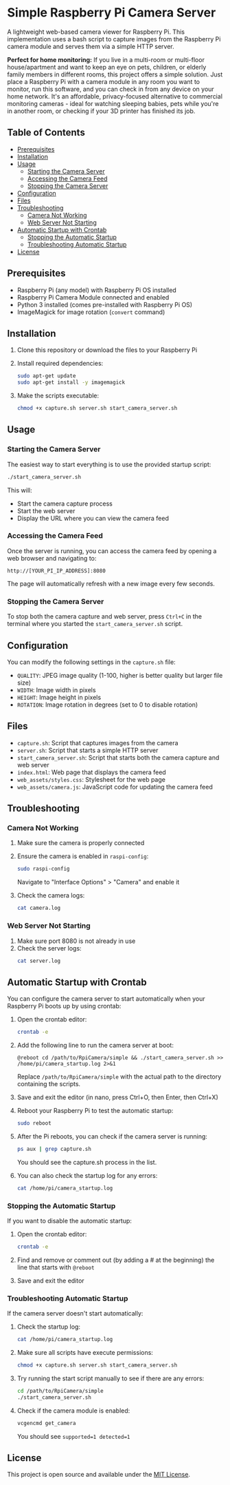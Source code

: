 # Simple Raspberry Pi Camera Server

A lightweight web-based camera viewer for Raspberry Pi. This implementation uses a bash script to capture images from
the Raspberry Pi camera module and serves them via a simple HTTP server.

**Perfect for home monitoring:** If you live in a multi-room or multi-floor house/apartment and want to keep an eye on
pets, children, or elderly family members in different rooms, this project offers a simple solution. Just place a
Raspberry Pi with a camera module in any room you want to monitor, run this software, and you can check in from any
device on your home network. It's an affordable, privacy-focused alternative to commercial monitoring cameras - ideal
for watching sleeping babies, pets while you're in another room, or checking if your 3D printer has finished its job.

## Table of Contents

- [Prerequisites](#prerequisites)
- [Installation](#installation)
- [Usage](#usage)
    - [Starting the Camera Server](#starting-the-camera-server)
    - [Accessing the Camera Feed](#accessing-the-camera-feed)
    - [Stopping the Camera Server](#stopping-the-camera-server)
- [Configuration](#configuration)
- [Files](#files)
- [Troubleshooting](#troubleshooting)
    - [Camera Not Working](#camera-not-working)
    - [Web Server Not Starting](#web-server-not-starting)
- [Automatic Startup with Crontab](#automatic-startup-with-crontab)
    - [Stopping the Automatic Startup](#stopping-the-automatic-startup)
    - [Troubleshooting Automatic Startup](#troubleshooting-automatic-startup)
- [License](#license)

## Prerequisites

- Raspberry Pi (any model) with Raspberry Pi OS installed
- Raspberry Pi Camera Module connected and enabled
- Python 3 installed (comes pre-installed with Raspberry Pi OS)
- ImageMagick for image rotation (`convert` command)

## Installation

1. Clone this repository or download the files to your Raspberry Pi

2. Install required dependencies:
   ```bash
   sudo apt-get update
   sudo apt-get install -y imagemagick
   ```

3. Make the scripts executable:
   ```bash
   chmod +x capture.sh server.sh start_camera_server.sh
   ```

## Usage

### Starting the Camera Server

The easiest way to start everything is to use the provided startup script:

```bash
./start_camera_server.sh
```

This will:

- Start the camera capture process
- Start the web server
- Display the URL where you can view the camera feed

### Accessing the Camera Feed

Once the server is running, you can access the camera feed by opening a web browser and navigating to:

```
http://[YOUR_PI_IP_ADDRESS]:8080
```

The page will automatically refresh with a new image every few seconds.

### Stopping the Camera Server

To stop both the camera capture and web server, press `Ctrl+C` in the terminal where you started the
`start_camera_server.sh` script.

## Configuration

You can modify the following settings in the `capture.sh` file:

- `QUALITY`: JPEG image quality (1-100, higher is better quality but larger file size)
- `WIDTH`: Image width in pixels
- `HEIGHT`: Image height in pixels
- `ROTATION`: Image rotation in degrees (set to 0 to disable rotation)

## Files

- `capture.sh`: Script that captures images from the camera
- `server.sh`: Script that starts a simple HTTP server
- `start_camera_server.sh`: Script that starts both the camera capture and web server
- `index.html`: Web page that displays the camera feed
- `web_assets/styles.css`: Stylesheet for the web page
- `web_assets/camera.js`: JavaScript code for updating the camera feed

## Troubleshooting

### Camera Not Working

1. Make sure the camera is properly connected
2. Ensure the camera is enabled in `raspi-config`:
   ```bash
   sudo raspi-config
   ```
   Navigate to "Interface Options" > "Camera" and enable it

3. Check the camera logs:
   ```bash
   cat camera.log
   ```

### Web Server Not Starting

1. Make sure port 8080 is not already in use
2. Check the server logs:
   ```bash
   cat server.log
   ```

## Automatic Startup with Crontab

You can configure the camera server to start automatically when your Raspberry Pi boots up by using crontab:

1. Open the crontab editor:
   ```bash
   crontab -e
   ```

2. Add the following line to run the camera server at boot:
   ```
   @reboot cd /path/to/RpiCamera/simple && ./start_camera_server.sh >> /home/pi/camera_startup.log 2>&1
   ```

   Replace `/path/to/RpiCamera/simple` with the actual path to the directory containing the scripts.

3. Save and exit the editor (in nano, press Ctrl+O, then Enter, then Ctrl+X)

4. Reboot your Raspberry Pi to test the automatic startup:
   ```bash
   sudo reboot
   ```

5. After the Pi reboots, you can check if the camera server is running:
   ```bash
   ps aux | grep capture.sh
   ```

   You should see the capture.sh process in the list.

6. You can also check the startup log for any errors:
   ```bash
   cat /home/pi/camera_startup.log
   ```

### Stopping the Automatic Startup

If you want to disable the automatic startup:

1. Open the crontab editor:
   ```bash
   crontab -e
   ```

2. Find and remove or comment out (by adding a # at the beginning) the line that starts with `@reboot`

3. Save and exit the editor

### Troubleshooting Automatic Startup

If the camera server doesn't start automatically:

1. Check the startup log:
   ```bash
   cat /home/pi/camera_startup.log
   ```

2. Make sure all scripts have execute permissions:
   ```bash
   chmod +x capture.sh server.sh start_camera_server.sh
   ```

3. Try running the start script manually to see if there are any errors:
   ```bash
   cd /path/to/RpiCamera/simple
   ./start_camera_server.sh
   ```

4. Check if the camera module is enabled:
   ```bash
   vcgencmd get_camera
   ```
   You should see `supported=1 detected=1`

## License

This project is open source and available under the [MIT License](../LICENSE).
